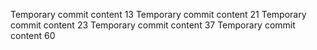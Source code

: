 Temporary commit content 13
Temporary commit content 21
Temporary commit content 23
Temporary commit content 37
Temporary commit content 60
